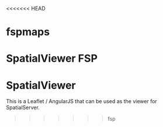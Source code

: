 <<<<<<< HEAD
# fspmaps
SpatialViewer FSP
=======
SpatialViewer
=============

This is a Leaflet / AngularJS that can be used as the viewer for SpatialServer.
>>>>>>> fsp
